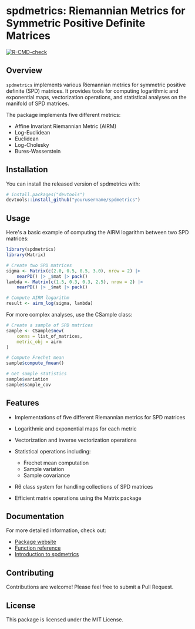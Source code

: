 # spdmetrics: Riemannian Metrics for Symmetric Positive Definite Matrices

<!-- badges: start -->
[![R-CMD-check](https://github.com/yourusername/spdmetrics/workflows/R-CMD-check/badge.svg)](https://github.com/nicoesve/spdmetrics/actions)
<!-- badges: end -->

## Overview

`spdmetrics` implements various Riemannian metrics for symmetric positive definite (SPD) matrices. It provides tools for computing logarithmic and exponential maps, vectorization operations, and statistical analyses on the manifold of SPD matrices.

The package implements five different metrics:
- Affine Invariant Riemannian Metric (AIRM)
- Log-Euclidean
- Euclidean
- Log-Cholesky
- Bures-Wasserstein

## Installation

You can install the released version of spdmetrics with:

```r
# install.packages("devtools")
devtools::install_github("yourusername/spdmetrics")
```

## Usage
Here's a basic example of computing the AIRM logarithm between two SPD matrices:

```r
library(spdmetrics)
library(Matrix)

# Create two SPD matrices
sigma <- Matrix(c(2.0, 0.5, 0.5, 3.0), nrow = 2) |>
    nearPD() |> _$mat |> pack()
lambda <- Matrix(c(1.5, 0.3, 0.3, 2.5), nrow = 2) |>
    nearPD() |> _$mat |> pack()

# Compute AIRM logarithm
result <- airm_log(sigma, lambda)
```

For more complex analyses, use the CSample class:

```r
# Create a sample of SPD matrices
sample <- CSample$new(
    conns = list_of_matrices,
    metric_obj = airm
)

# Compute Frechet mean
sample$compute_fmean()

# Get sample statistics
sample$variation
sample$sample_cov
```

## Features
* Implementations of five different Riemannian metrics for SPD matrices
* Logarithmic and exponential maps for each metric
* Vectorization and inverse vectorization operations
* Statistical operations including:
    * Frechet mean computation
    * Sample variation
    * Sample covariance

* R6 class system for handling collections of SPD matrices
* Efficient matrix operations using the Matrix package

## Documentation
For more detailed information, check out:

* [Package website](https://yourusername.github.io/spdmetrics/)
* [Function reference](https://yourusername.github.io/spdmetrics/reference/)
* [Introduction to spdmetrics](https://yourusername.github.io/spdmetrics/articles/spdmetrics.html)

## Contributing
Contributions are welcome! Please feel free to submit a Pull Request.

## License
This package is licensed under the MIT License.
